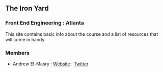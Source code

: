## The Iron Yard
### Front End Engineering : Atlanta

This site contains basic info about the course and a list of resources that will come in handy.

### Members

* Andrew El-Masry : [Website](http://andrewelmasry) : [Twitter](https://twitter.com/ael_masry)
